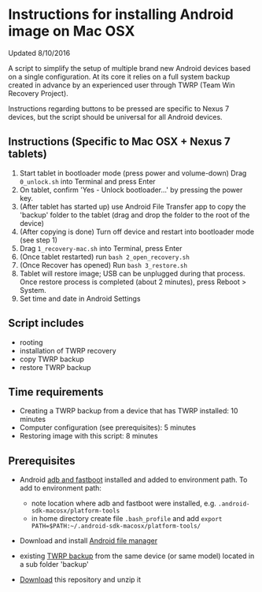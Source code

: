 Instructions for installing Android image on Mac OSX
====================================================

Updated 8/10/2016

A script to simplify the setup of multiple brand new Android devices based on a single configuration. At its core it relies on a full system backup created in advance by an experienced user through TWRP (Team Win Recovery Project). 

Instructions regarding buttons to be pressed are specific to Nexus 7 devices, but the script should be universal for all Android devices.

Instructions (Specific to Mac OSX + Nexus 7 tablets) 
----------------------------------------------------
1. Start tablet in bootloader mode (press power and volume-down)
 Drag `0_unlock.sh` into Terminal and press Enter
1. On tablet, confirm 'Yes - Unlock bootloader...' by pressing the power key. 
1. (After tablet has started up) use Android File Transfer app to copy the 'backup' folder to the tablet (drag and drop the folder to the root of the device)
1. (After copying is done) Turn off device and restart into bootloader mode (see step 1)
1. Drag `1_recovery-mac.sh` into Terminal, press Enter
1. (Once tablet restarted) run `bash 2_open_recovery.sh`
1. (Once Recover has opened) Run `bash 3_restore.sh`
1. Tablet will restore image; USB can be unplugged during that process. Once restore process is completed (about 2 minutes), press Reboot > System. 
1. Set time and date in Android Settings	


Script includes
---------------
* rooting
* installation of TWRP recovery
* copy TWRP backup 
* restore TWRP backup

Time requirements
----------------
* Creating a TWRP backup from a device that has TWRP installed: 10 minutes
* Computer configuration (see prerequisites): 5 minutes
* Restoring image with this script: 8 minutes

Prerequisites
-------------
* Android [adb and fastboot](https://code.google.com/p/adb-fastboot-install/) installed and added to environment path. To add to environment path: 
	* note location where adb and fastboot were installed, e.g. `.android-sdk-macosx/platform-tools`
	* in home directory create file `.bash_profile` and add `export PATH=$PATH:~/.android-sdk-macosx/platform-tools/` 

* Download and install [Android file manager](https://www.android.com/filetransfer/)
* existing [TWRP backup](https://www.google.com/search?q=create+backup+in+TWRP) from the same device (or same model) located in a sub folder 'backup' 
* [Download](https://github.com/kobotoolbox/android-deploy/archive/master.zip) this repository and unzip it

